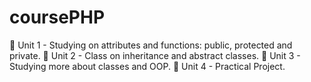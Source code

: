 # coursePHP 

📃 Unit 1 - Studying on attributes and functions: public, protected and private.
📃 Unit 2 - Class on inheritance and abstract classes.
📃 Unit 3 - Studying more about classes and OOP.
📃 Unit 4 - Practical Project.
